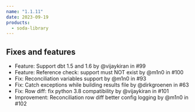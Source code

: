 ```yaml
---
name: "1.1.11"
date: 2023-09-19
products:
  - soda-library
---
```


## Fixes and features

* Feature: Support dbt 1.5 and 1.6 by @vijaykiran in #99
* Feature: Reference check: support must NOT exist by @m1n0 in #100
* Fix: Reconciliation variables support by @m1n0 in #93
* Fix: Catch exceptions while building results file by @dirkgroenen in #63
* Fix: Row diff: fix python 3.8 compatibility by @vijaykiran in #101
* Improvement: Reconciliation row diff better config logging by @m1n0 in #102
